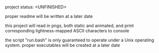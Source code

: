 project status: \<UNFINISHED\>

proper readme will be written at a later date

this project will read in pngs, both static and animated, and print corresponding lightness-mapped ASCII characters to console

the script "run.bash" is only guaranteed to operate under a Unix operating system.
proper executables will be created at a later date
